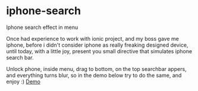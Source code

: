 iphone-search
=============

Iphone search effect in menu

Once had experience to work with ionic project, and my boss gave me iphone, before i didn't consider iphone as really freaking designed device, until today, with a little joy, present you small directive that simulates iphone search bar.

Unlock phone, inside menu, drag to bottom, on the top searchbar appers, and everything turns blur, so in the demo below try to do the same, and enjoy :)
[Demo](http://plnkr.co/edit/yHvkgCoTSwsOox85Hciw?p=preview)
